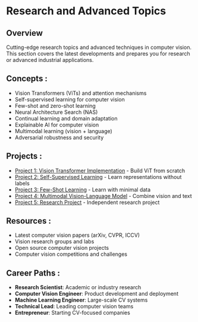 # Research and Advanced Topics

## Overview
Cutting-edge research topics and advanced techniques in computer vision. This section covers the latest developments and prepares you for research or advanced industrial applications.

## Concepts :
- Vision Transformers (ViTs) and attention mechanisms
- Self-supervised learning for computer vision
- Few-shot and zero-shot learning
- Neural Architecture Search (NAS)
- Continual learning and domain adaptation
- Explainable AI for computer vision
- Multimodal learning (vision + language)
- Adversarial robustness and security

## Projects :
- [Project 1: Vision Transformer Implementation](Project%201/README.md) - Build ViT from scratch
- [Project 2: Self-Supervised Learning](Project%202/README.md) - Learn representations without labels
- [Project 3: Few-Shot Learning](Project%203/README.md) - Learn with minimal data
- [Project 4: Multimodal Vision-Language Model](Project%204/README.md) - Combine vision and text
- [Project 5: Research Project](Project%205/README.md) - Independent research project

## Resources :
- Latest computer vision papers (arXiv, CVPR, ICCV)
- Vision research groups and labs
- Open source computer vision projects
- Computer vision competitions and challenges

## Career Paths :
- **Research Scientist**: Academic or industry research
- **Computer Vision Engineer**: Product development and deployment
- **Machine Learning Engineer**: Large-scale CV systems
- **Technical Lead**: Leading computer vision teams
- **Entrepreneur**: Starting CV-focused companies
